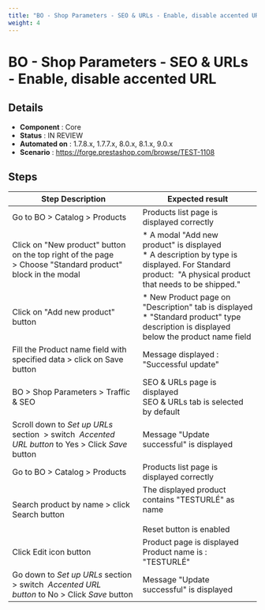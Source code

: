 ```yaml
---
title: "BO - Shop Parameters - SEO & URLs - Enable, disable accented URL"
weight: 4
---
```


# BO - Shop Parameters - SEO & URLs - Enable, disable accented URL
## Details
* **Component** : Core
* **Status** : IN REVIEW
* **Automated on** : 1.7.8.x, 1.7.7.x, 8.0.x, 8.1.x, 9.0.x
* **Scenario** : https://forge.prestashop.com/browse/TEST-1108

## Steps
| Step Description | Expected result |
| ----- | ----- |
| Go to BO > Catalog > Products | Products list page is displayed correctly |
| Click on "New product" button on the top right of the page > Choose "Standard product" block in the modal | * A modal "Add new product" is displayed<br> * A description by type is displayed. For Standard product:  "A physical product that needs to be shipped." |
| Click on "Add new product" button | * New Product page on "Description" tab is displayed<br> * "Standard product" type description is displayed below the product name field |
| Fill the Product name field with specified data > click on Save button | Message displayed : "Successful update" |
| BO > Shop Parameters > Traffic & SEO | SEO & URLs page is displayed<br>SEO & URLs tab is selected by default |
| Scroll down to *Set up URLs* section  > switch  *Accented URL button* to Yes > Click *Save* button | Message "Update successful" is displayed |
| Go to BO > Catalog > Products | Products list page is displayed correctly |
| Search product by name > click Search button | The displayed product contains "TESTURLÉ" as name<br><br>Reset button is enabled |
| Click Edit icon button | Product page is displayed<br>Product name is : "TESTURLÉ" |
| Go down to *Set up URLs* section  > switch  *Accented URL button* to No > Click *Save* button | Message "Update successful" is displayed |
